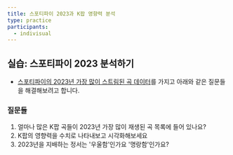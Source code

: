 ```yaml
---
title: 스포티파이 2023과 K팝 영향력 분석
type: practice
participants:
  - indivisual
---
```

## 실습: 스포티파이 2023 분석하기

- [스포티파이의 2023년 가장 많이 스트림된 곡 데이터](https://drive.google.com/file/d/1gA1CjujmsSErXEWmzEICuv32orKLs0wZ/view?usp=sharing)를 가지고 아래와 같은 질문들을 해결해보려고 합니다.

### 질문들

1. 얼마나 많은 K팝 곡들이 2023년 가장 많이 재생된 곡 목록에 들어 있나요?
2. K팝의 영향력을 수치로 나타내보고 시각화해보세요
3. 2023년을 지배하는 정서는 '우울함'인가요 '명랑함'인가요?